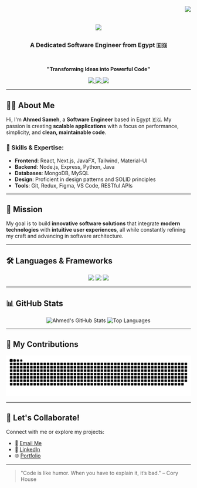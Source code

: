 <img align="right" src="https://visitor-badge.laobi.icu/badge?page_id=ahmeddsameh-glitch.ahmeddsameh-glitch" />

<h1 align="center">
    <img src="https://readme-typing-svg.herokuapp.com/?font=Righteous&size=35&center=true&vCenter=true&width=500&height=70&duration=4000&lines=Hey+There!+👋;+I'm+Ahmed+Sameh!;" />
</h1>

<h3 align="center">A Dedicated Software Engineer from Egypt 🇪🇬</h3>

<br/>

<p align="center">
    <strong>"Transforming Ideas into Powerful Code"</strong>
</p>

<div align="center">
    <a href="mailto:a.samehpsn@gmail.com">
        <img src="https://img.shields.io/badge/Gmail-333333?style=for-the-badge&logo=gmail&logoColor=red" />
    </a>
    <a href="https://www.linkedin.com/in/ahmed-sameh-3a8a55290" target="_blank">
        <img src="https://img.shields.io/badge/LinkedIn-0077B5?style=for-the-badge&logo=linkedin&logoColor=white" />
    </a>
    <a href="https://github.com/ahmeddsameh-glitch" target="_blank">
        <img src="https://img.shields.io/badge/Portfolio-FF5722?style=for-the-badge&logo=todoist&logoColor=white" />
    </a>
</div>

---

## 👨‍💻 About Me

Hi, I'm **Ahmed Sameh**, a **Software Engineer** based in Egypt 🇪🇬. My passion is creating **scalable applications** with a focus on performance, simplicity, and **clean, maintainable code**.

### 🔧 Skills & Expertise:
- **Frontend**: React, Next.js, JavaFX, Tailwind, Material-UI
- **Backend**: Node.js, Express, Python, Java
- **Databases**: MongoDB, MySQL
- **Design**: Proficient in design patterns and SOLID principles
- **Tools**: Git, Redux, Figma, VS Code, RESTful APIs

---

## 🚀 Mission

My goal is to build **innovative software solutions** that integrate **modern technologies** with **intuitive user experiences**, all while constantly refining my craft and advancing in software architecture.

---

## 🛠️ Languages & Frameworks

<div align="center">
    <img src="https://skillicons.dev/icons?i=react,bootstrap,mui,html,css,vscode,github,figma,tailwind,git" />
    <img src="https://skillicons.dev/icons?i=nodejs,python,javascript,typescript,express,firebase,mongodb,c,cpp,java,nextjs,mysql,aws" />
    <img src="https://skillicons.dev/icons?i=javafx" />
</div>

---

## 📊 GitHub Stats

<div align="center">
    <img src="https://github-readme-stats.vercel.app/api?username=ahmeddsameh-glitch&show_icons=true&theme=radical" alt="Ahmed's GitHub Stats" />
    <img src="https://github-readme-stats.vercel.app/api/top-langs/?username=ahmeddsameh-glitch&layout=compact&theme=radical" alt="Top Languages" />
</div>

---

## 🐍 My Contributions

<div align="center">
    <img alt="snake eating my contributions" src="https://raw.githubusercontent.com/salesp07/salesp07/output/github-contribution-grid-snake.svg" />
</div>

---

## 🤝 Let's Collaborate!

Connect with me or explore my projects:

- 📧 [Email Me](mailto:a.samehpsn@gmail.com)
- 💼 [LinkedIn](https://www.linkedin.com/in/ahmed-sameh-3a8a55290)
- 🌐 [Portfolio](https://ahmeddsameh-glitch.github.io)

---

> "Code is like humor. When you have to explain it, it’s bad." – Cory House
